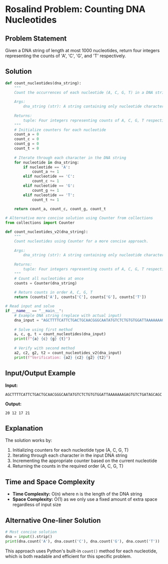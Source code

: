 # Rosalind Problem: Counting DNA Nucleotides

## Problem Statement
Given a DNA string of length at most 1000 nucleotides, return four integers representing the counts of 'A', 'C', 'G', and 'T' respectively.

## Solution

```python
def count_nucleotides(dna_string):
    """
    Count the occurrences of each nucleotide (A, C, G, T) in a DNA string.
    
    Args:
        dna_string (str): A string containing only nucleotide characters (A, C, G, T)
    
    Returns:
        tuple: Four integers representing counts of A, C, G, T respectively
    """
    # Initialize counters for each nucleotide
    count_a = 0
    count_c = 0
    count_g = 0
    count_t = 0
    
    # Iterate through each character in the DNA string
    for nucleotide in dna_string:
        if nucleotide == 'A':
            count_a += 1
        elif nucleotide == 'C':
            count_c += 1
        elif nucleotide == 'G':
            count_g += 1
        elif nucleotide == 'T':
            count_t += 1
    
    return count_a, count_c, count_g, count_t

# Alternative more concise solution using Counter from collections
from collections import Counter

def count_nucleotides_v2(dna_string):
    """
    Count nucleotides using Counter for a more concise approach.
    
    Args:
        dna_string (str): A string containing only nucleotide characters (A, C, G, T)
    
    Returns:
        tuple: Four integers representing counts of A, C, G, T respectively
    """
    # Count all nucleotides at once
    counts = Counter(dna_string)
    
    # Return counts in order A, C, G, T
    return (counts['A'], counts['C'], counts['G'], counts['T'])

# Read input and solve
if __name__ == "__main__":
    # Example DNA string (replace with actual input)
    dna_input = "AGCTTTTCATTCTGACTGCAACGGGCAATATGTCTCTGTGTGGATTAAAAAAAGAGTGTCTGATAGCAGC"
    
    # Solve using first method
    a, c, g, t = count_nucleotides(dna_input)
    print(f"{a} {c} {g} {t}")
    
    # Verify with second method
    a2, c2, g2, t2 = count_nucleotides_v2(dna_input)
    print(f"Verification: {a2} {c2} {g2} {t2}")
```

## Input/Output Example

**Input:**
```
AGCTTTTCATTCTGACTGCAACGGGCAATATGTCTCTGTGTGGATTAAAAAAAGAGTGTCTGATAGCAGC
```

**Output:**
```
20 12 17 21
```

## Explanation

The solution works by:
1. Initializing counters for each nucleotide type (A, C, G, T)
2. Iterating through each character in the input DNA string
3. Incrementing the appropriate counter based on the current nucleotide
4. Returning the counts in the required order (A, C, G, T)

## Time and Space Complexity

- **Time Complexity:** O(n) where n is the length of the DNA string
- **Space Complexity:** O(1) as we only use a fixed amount of extra space regardless of input size

## Alternative One-liner Solution

```python
# Most concise solution
dna = input().strip()
print(dna.count('A'), dna.count('C'), dna.count('G'), dna.count('T'))
```

This approach uses Python's built-in `count()` method for each nucleotide, which is both readable and efficient for this specific problem.

